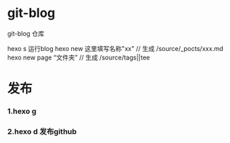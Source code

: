 # git-blog
git-blog 仓库



hexo s 运行blog
hexo new 这里填写名称"xx"   // 生成 /source/_pocts/xxx.md
hexo new page “文件夹”     // 生成 /source/tags||tee


# 发布
### 1.hexo g 
### 2.hexo d 发布github